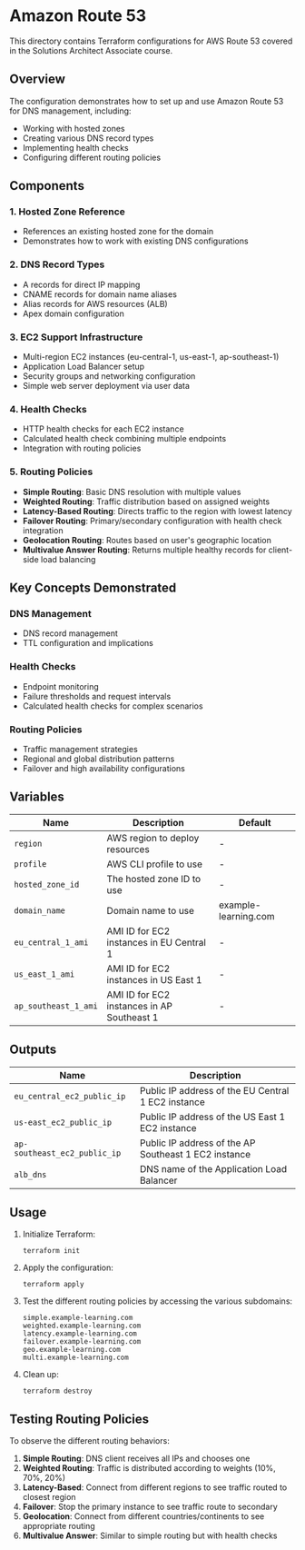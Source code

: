 # Amazon Route 53

This directory contains Terraform configurations for AWS Route 53 covered in the Solutions Architect Associate course.

## Overview

The configuration demonstrates how to set up and use Amazon Route 53 for DNS management, including:
- Working with hosted zones
- Creating various DNS record types
- Implementing health checks
- Configuring different routing policies

## Components

### 1. Hosted Zone Reference
- References an existing hosted zone for the domain
- Demonstrates how to work with existing DNS configurations

### 2. DNS Record Types
- A records for direct IP mapping
- CNAME records for domain name aliases
- Alias records for AWS resources (ALB)
- Apex domain configuration

### 3. EC2 Support Infrastructure
- Multi-region EC2 instances (eu-central-1, us-east-1, ap-southeast-1)
- Application Load Balancer setup
- Security groups and networking configuration
- Simple web server deployment via user data

### 4. Health Checks
- HTTP health checks for each EC2 instance
- Calculated health check combining multiple endpoints
- Integration with routing policies

### 5. Routing Policies
- **Simple Routing**: Basic DNS resolution with multiple values
- **Weighted Routing**: Traffic distribution based on assigned weights
- **Latency-Based Routing**: Directs traffic to the region with lowest latency
- **Failover Routing**: Primary/secondary configuration with health check integration
- **Geolocation Routing**: Routes based on user's geographic location
- **Multivalue Answer Routing**: Returns multiple healthy records for client-side load balancing

## Key Concepts Demonstrated

### DNS Management
- DNS record management
- TTL configuration and implications

### Health Checks
- Endpoint monitoring
- Failure thresholds and request intervals
- Calculated health checks for complex scenarios

### Routing Policies
- Traffic management strategies
- Regional and global distribution patterns
- Failover and high availability configurations

## Variables

| Name                 | Description                                | Default                       |
|----------------------|--------------------------------------------|-------------------------------|
| `region`             | AWS region to deploy resources             | -                             |
| `profile`            | AWS CLI profile to use                     | -                             |
| `hosted_zone_id`     | The hosted zone ID to use                  | -                             |
| `domain_name`        | Domain name to use                         | example-learning.com          |
| `eu_central_1_ami`   | AMI ID for EC2 instances in EU Central 1   | -                             |
| `us_east_1_ami`      | AMI ID for EC2 instances in US East 1      | -                             |
| `ap_southeast_1_ami` | AMI ID for EC2 instances in AP Southeast 1 | -                             |

## Outputs

| Name                         | Description                                          |
|------------------------------|------------------------------------------------------|
| `eu_central_ec2_public_ip`   | Public IP address of the EU Central 1 EC2 instance   |
| `us-east_ec2_public_ip`      | Public IP address of the US East 1 EC2 instance      |
| `ap-southeast_ec2_public_ip` | Public IP address of the AP Southeast 1 EC2 instance |
| `alb_dns`                    | DNS name of the Application Load Balancer            |

## Usage

1. Initialize Terraform:
   ```
   terraform init
   ```

2. Apply the configuration:
   ```
   terraform apply
   ```

3. Test the different routing policies by accessing the various subdomains:
   ```
   simple.example-learning.com
   weighted.example-learning.com
   latency.example-learning.com
   failover.example-learning.com
   geo.example-learning.com
   multi.example-learning.com
   ```

4. Clean up:
   ```
   terraform destroy
   ```

## Testing Routing Policies

To observe the different routing behaviors:

1. **Simple Routing**: DNS client receives all IPs and chooses one
2. **Weighted Routing**: Traffic is distributed according to weights (10%, 70%, 20%)
3. **Latency-Based**: Connect from different regions to see traffic routed to closest region
4. **Failover**: Stop the primary instance to see traffic route to secondary
5. **Geolocation**: Connect from different countries/continents to see appropriate routing
6. **Multivalue Answer**: Similar to simple routing but with health checks